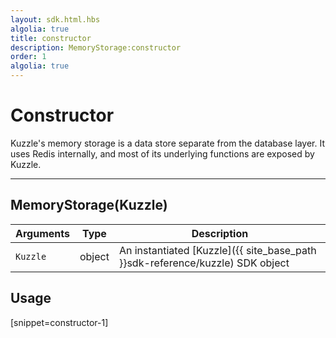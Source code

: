 ```yaml
---
layout: sdk.html.hbs
algolia: true
title: constructor
description: MemoryStorage:constructor
order: 1
algolia: true
---
```

  

# Constructor
Kuzzle's memory storage is a data store separate from the database layer.
It uses Redis internally, and most of its underlying functions are exposed by Kuzzle.

---

## MemoryStorage(Kuzzle)

| Arguments | Type | Description |
|---------------|---------|----------------------------------------|
| `Kuzzle` | object | An instantiated [Kuzzle]({{ site_base_path }}sdk-reference/kuzzle) SDK object |

## Usage

[snippet=constructor-1]
